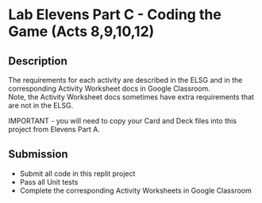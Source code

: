 # Lab Elevens Part C - Coding the Game (Acts 8,9,10,12)

## Description
The requirements for each activity are described in the ELSG and in the corresponding Activity Worksheet docs in Google Classroom.  
Note, the Activity Worksheet docs sometimes have extra requirements that are not in the ELSG.

IMPORTANT - you will need to copy your Card and Deck files into this project from Elevens Part A.

## Submission
* Submit all code in this replit project
* Pass all Unit tests
* Complete the corresponding Activity Worksheets in Google Classroom
